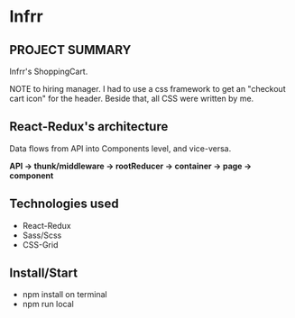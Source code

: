 # Infrr

## PROJECT SUMMARY

Infrr's ShoppingCart.

NOTE to hiring manager. I had to use a css framework to get an "checkout cart icon" for the header. Beside that, all CSS were written by me.

## React-Redux's architecture

Data flows from API into Components level, and vice-versa.

**API -> thunk/middleware -> rootReducer -> container -> page -> component**

## Technologies used

- React-Redux
- Sass/Scss
- CSS-Grid

## Install/Start

- npm install on terminal
- npm run local
